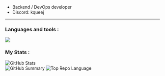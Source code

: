 -  Backend / DevOps developer 
-  Discord: kqueej
---
### Languages and tools :

[![](https://skillicons.dev/icons?i=rust,py,go,bash,bots,powershell,css,html,git,mysql,graphql,docker,postgresql,linux&theme=dark)](https://skillicons.dev)


### My Stats : 
![GitHub Stats](http://github-profile-summary-cards.vercel.app/api/cards/stats?username=Junsious&theme=solarized_dark)  
![GitHub Summary](http://github-profile-summary-cards.vercel.app/api/cards/profile-details?username=Junsious&theme=solarized_dark)
![Top Repo Language]([http://github-profile-summary-cards.vercel.app/api/cards/profile-details?](http://github-profile-summary-cards.vercel.app/api/cards/profile-details?)username=Junsious&theme=solarized_dark)
